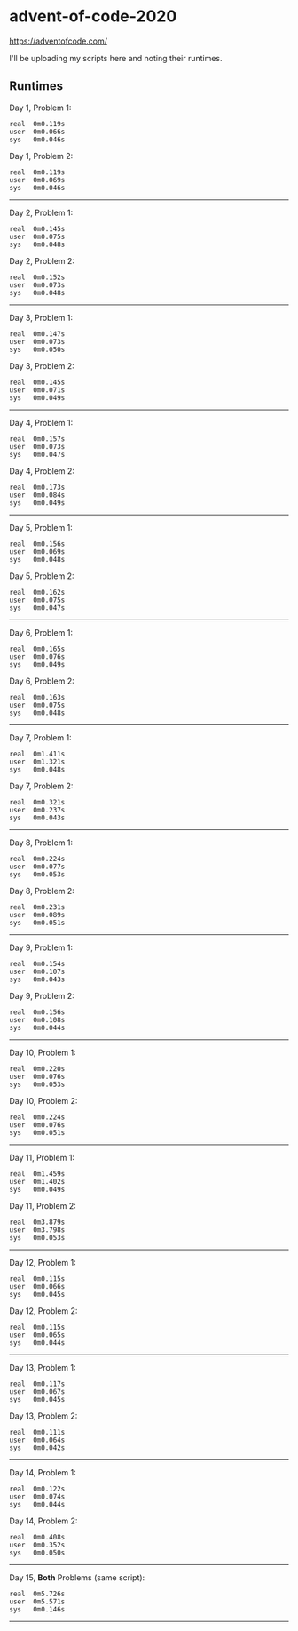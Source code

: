 # advent-of-code-2020
https://adventofcode.com/

I'll be uploading my scripts here and noting their runtimes.

## Runtimes

Day 1, Problem 1:
```
real  0m0.119s
user  0m0.066s
sys   0m0.046s
```
Day 1, Problem 2:
```
real  0m0.119s
user  0m0.069s
sys   0m0.046s
```

---

Day 2, Problem 1:
```
real  0m0.145s
user  0m0.075s
sys   0m0.048s
```

Day 2, Problem 2:
```
real  0m0.152s
user  0m0.073s
sys   0m0.048s
```

---

Day 3, Problem 1:
```
real  0m0.147s
user  0m0.073s
sys   0m0.050s
```

Day 3, Problem 2:
```
real  0m0.145s
user  0m0.071s
sys   0m0.049s
```

---

Day 4, Problem 1:
```
real  0m0.157s
user  0m0.073s
sys   0m0.047s
```
Day 4, Problem 2:
```
real  0m0.173s
user  0m0.084s
sys   0m0.049s
```

---

Day 5, Problem 1:
```
real  0m0.156s
user  0m0.069s
sys   0m0.048s
```

Day 5, Problem 2:
```
real  0m0.162s
user  0m0.075s
sys   0m0.047s
```

---

Day 6, Problem 1:
```
real  0m0.165s
user  0m0.076s
sys   0m0.049s
```

Day 6, Problem 2:
```
real  0m0.163s
user  0m0.075s
sys   0m0.048s
```

---

Day 7, Problem 1:
```
real  0m1.411s
user  0m1.321s
sys   0m0.048s
```

Day 7, Problem 2:
```
real  0m0.321s
user  0m0.237s
sys   0m0.043s
```

---

Day 8, Problem 1:
```
real  0m0.224s
user  0m0.077s
sys   0m0.053s
```

Day 8, Problem 2:
```
real  0m0.231s
user  0m0.089s
sys   0m0.051s
```

---

Day 9, Problem 1:
```
real  0m0.154s
user  0m0.107s
sys   0m0.043s
```

Day 9, Problem 2:
```
real  0m0.156s
user  0m0.108s
sys   0m0.044s
```

---

Day 10, Problem 1:
```
real  0m0.220s
user  0m0.076s
sys   0m0.053s
```

Day 10, Problem 2:
```
real  0m0.224s
user  0m0.076s
sys   0m0.051s
```

---

Day 11, Problem 1:
```
real  0m1.459s
user  0m1.402s
sys   0m0.049s
```

Day 11, Problem 2:
```
real  0m3.879s
user  0m3.798s
sys   0m0.053s
```

---

Day 12, Problem 1:
```
real  0m0.115s
user  0m0.066s
sys   0m0.045s
```

Day 12, Problem 2:
```
real  0m0.115s
user  0m0.065s
sys   0m0.044s
```

---

Day 13, Problem 1:
```
real  0m0.117s
user  0m0.067s
sys   0m0.045s
```

Day 13, Problem 2:
```
real  0m0.111s
user  0m0.064s
sys   0m0.042s
```

---

Day 14, Problem 1:
```
real  0m0.122s
user  0m0.074s
sys   0m0.044s
```

Day 14, Problem 2:
```
real  0m0.408s
user  0m0.352s
sys   0m0.050s
```

---

Day 15, **Both** Problems (same script):
```
real  0m5.726s
user  0m5.571s
sys   0m0.146s
```

---
